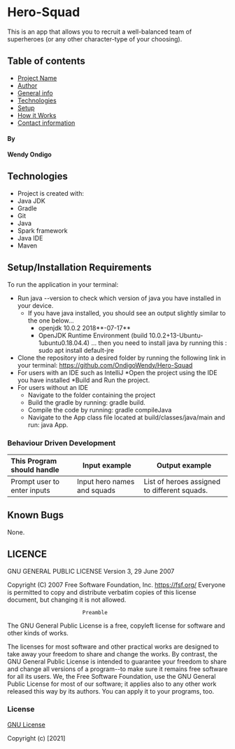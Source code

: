 # Hero-Squad

This is  an app that allows you to recruit a well-balanced team of superheroes (or any other character-type of your choosing).

## Table of contents
* [Project Name](#Project)
* [Author](#Author)
* [General info](#general-info)
* [Technologies](#technologies)
* [Setup](#setup)
* [How it Works](#instructions)
* [Contact information](#contacts)

#### By 
**Wendy Ondigo**

## Technologies
* Project is created with:
* Java JDK
* Gradle
* Git
* Java
* Spark framework
* Java IDE
* Maven

## Setup/Installation Requirements
To run the application in your terminal:
* Run java --version to check which version of java you have installed in your device. 
   * If you have java installed, you should see an output slightly similar to the one below...
       * openjdk 10.0.2 2018**-07-17**
       * OpenJDK Runtime Environment (build 10.0.2+13-Ubuntu-1ubuntu0.18.04.4)
        ... then you need to install java by running this : sudo apt install default-jre
* Clone the repository into a desired folder by running the following link in your terminal: https://github.com/OndigoWendy/Hero-Squad
* For users with an IDE such as IntelliJ
    *Open the project using the IDE you have installed
     *Build and Run the project.
* For users without an IDE
    * Navigate to the folder containing the project
    * Build the gradle by running: gradle build.
    * Compile the code by running: gradle compileJava
    * Navigate to the App class file located at build/classes/java/main and run: java App.

### Behaviour Driven Development
| This Program should handle                       | Input example | Output example                                   |
|:------------------------------------------------|---------------|--------------------------------------------------|
Prompt user to enter inputs| Input hero names and squads  |List of heroes assigned to different squads.


## Known Bugs
None.

## LICENCE
GNU GENERAL PUBLIC LICENSE
                       Version 3, 29 June 2007

 Copyright (C) 2007 Free Software Foundation, Inc. <https://fsf.org/>
 Everyone is permitted to copy and distribute verbatim copies
 of this license document, but changing it is not allowed.

                            Preamble

  The GNU General Public License is a free, copyleft license for
software and other kinds of works.

  The licenses for most software and other practical works are designed
to take away your freedom to share and change the works.  By contrast,
the GNU General Public License is intended to guarantee your freedom to
share and change all versions of a program--to make sure it remains free
software for all its users.  We, the Free Software Foundation, use the
GNU General Public License for most of our software; it applies also to
any other work released this way by its authors.  You can apply it to
your programs, too.

### License
[GNU License](./LICENSE)

Copyright (c) [2021]
